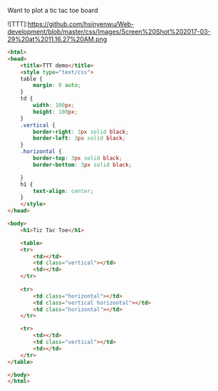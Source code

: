 Want to plot a tic tac toe board

![TTT]:https://github.com/hsinyenwu/Web-development/blob/master/css/Images/Screen%20Shot%202017-03-29%20at%2011.16.27%20AM.png



```html
<html>
<head>
	<title>TTT demo</title>
	<style type="text/css">
	table {
		margin: 0 auto;
	}
	td {
		width: 100px;
		height: 100px;
	}
	.vertical {
		border-right: 3px solid black;
		border-left: 3px solid black;
	}
	.horizontal {
		border-top: 3px solid black;
		border-bottom: 3px solid black;

	}
	h1 {
		text-align: center;
	}
	</style>
</head>

<body>
	<h1>Tic Tac Toe</h1>

	<table> 
	<tr>
		<td></td>
		<td class="vertical"></td>
		<td></td>
	</tr>
		
	<tr> 		
		<td class="horizontal"></td>
		<td class="vertical horizontal"></td>
		<td class="horizontal"></td>
	</tr>

	<tr>
		<td></td>
		<td class="vertical"></td>
		<td></td>
	</tr>
</table>

</body>
</html>
```
